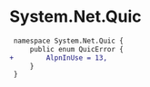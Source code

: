 # System.Net.Quic

``` diff
 namespace System.Net.Quic {
     public enum QuicError {
+        AlpnInUse = 13,
     }
 }
```

